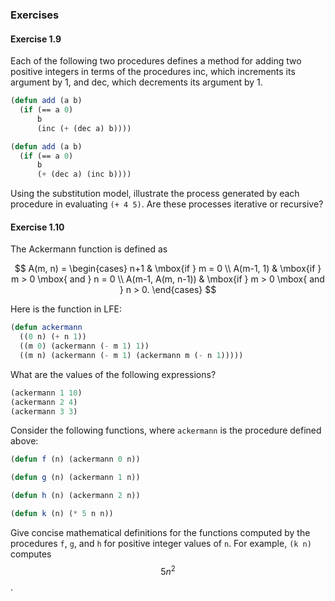 ### Exercises

#### Exercise 1.9

Each of the following two procedures defines a method for adding two positive integers in terms of the procedures inc, which increments its argument by 1, and dec, which decrements its argument by 1.

```lisp
(defun add (a b)
  (if (== a 0)
      b
      (inc (+ (dec a) b))))

(defun add (a b)
  (if (== a 0)
      b
      (+ (dec a) (inc b))))
```

Using the substitution model, illustrate the process generated by each procedure in evaluating ``(+ 4 5)``. Are these processes iterative or recursive? 

#### Exercise 1.10

The Ackermann function is defined as

$$
A(m, n) =
\begin{cases}
n+1 & \mbox{if } m = 0 \\
A(m-1, 1) & \mbox{if } m > 0 \mbox{ and } n = 0 \\
A(m-1, A(m, n-1)) & \mbox{if } m > 0 \mbox{ and } n > 0.
\end{cases}
$$

Here is the function in LFE:

```lisp
(defun ackermann
  ((0 n) (+ n 1))
  ((m 0) (ackermann (- m 1) 1))
  ((m n) (ackermann (- m 1) (ackermann m (- n 1)))))
```

What are the values of the following expressions?

```lisp
(ackermann 1 10)
(ackermann 2 4)
(ackermann 3 3)
```

Consider the following functions, where ``ackermann`` is the procedure defined above:

```lisp
(defun f (n) (ackermann 0 n))

(defun g (n) (ackermann 1 n))

(defun h (n) (ackermann 2 n))

(defun k (n) (* 5 n n))
```

Give concise mathematical definitions for the functions computed by the procedures ``f``, ``g``, and ``h`` for positive integer values of ``n``. For example, ``(k n)`` computes $$5n^2$$. 

